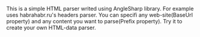 This is a simple HTML parser writed using AngleSharp library.
For example uses habrahabr.ru's headers parser.
You can specifi any web-site(BaseUrl property) and any content you want to parse(Prefix property).
Try it to create your own HTML-data parser. 